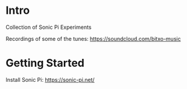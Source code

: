 # Intro
Collection of Sonic Pi Experiments

Recordings of some of the tunes:
https://soundcloud.com/bitxo-music

# Getting Started
Install Sonic Pi:
https://sonic-pi.net/

